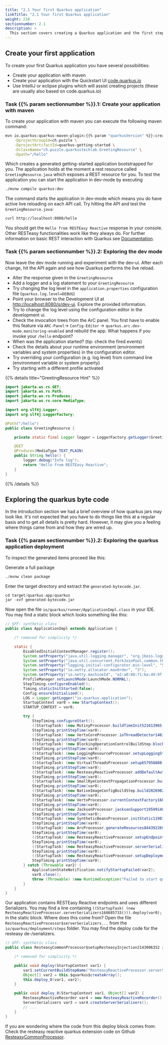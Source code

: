 ```yaml
---
title: "2.1 Your first Quarkus application"
linkTitle: "2.1 Your first Quarkus application"
weight: 210
sectionnumber: 2.1
description: >
  This section covers creating a Quarkus application and the first steps.
---
```


## Create your first application

To create your first Quarkus application you have several possibilities:

* Create your application with maven
* Create your application with the Quickstart UI [code.quarkus.io](https://code.quarkus.io/)
* Use IntelliJ or eclipse plugins which will assist creating projects (these are usually also based on code.quarkus.io)


### Task {{% param sectionnumber %}}.1: Create your application with maven

To create your application with maven you can execute the following maven
command:

```bash
mvn io.quarkus:quarkus-maven-plugin:{{% param "quarkusVersion" %}}:create \
    -DprojectGroupId=ch.puzzle \
    -DprojectArtifactId=quarkus-getting-started \
    -DclassName="ch.puzzle.quarkustechlab.GreetingResource" \
    -Dpath="/hello"
```

Which creates a generated getting-started application bootstrapped for you. The
application holds at the moment a rest resource called `GreetingResource.java`
which exposes a REST resource for you.
To test the application you can start the application in dev-mode by executing

```bash
./mvnw compile quarkus:dev
```

The command starts the application in dev-mode which means you do have active
live reloading on each API call. Try hitting the API and test the
`GreetingResource.java`:

```bash
curl http://localhost:8080/hello
```

You should get the `Hello from RESTEasy Reactive` response in your console. Other RESTeasy functionalities work like they always do.
For further information on basic REST interaction with Quarkus see [Documentation](https://quarkus.io/guides/rest-json).


### Task {{% param sectionnumber %}}.2: Exploring the dev mode

Now leave the dev mode running and experiment with the dev-ui. After each change, hit the API again and see how Quarkus
performs the live reload.

* Alter the response given in the `GreetingResource`
* Add a logger and a log statement to your `GreetingResource`
* Try changing the log level in the `application.properties` configuration file (`quarkus.log.level=DEBUG`)
* Point your browser to the Development UI at [http://localhost:8080/q/dev-ui](http://localhost:8080/q/dev). Explore the
provided information.
* Try to change the log level using the configuration editor in the development ui.
* Check the invocation trees from the ArC panel. You first have to enable this feature via `ARC-Panel`-> `Config-Editor` -> `quarkus.arc.dev-mode.monitoring-enabled` and rebuild the app. What happens if you invoke your `/hello` endpoint?
* When was the application started? (tip: check the fired events)
* Check the details about your runtime environment (environment variables and system properties) in the configuration
editor.
* Try overriding your configuration (e.g. log level) from command line (environment variable or system property)
* Try starting with a different profile activated


{{% details title="GreetingResource Hint" %}}
```java
import jakarta.ws.rs.GET;
import jakarta.ws.rs.Path;
import jakarta.ws.rs.Produces;
import jakarta.ws.rs.core.MediaType;

import org.slf4j.Logger;
import org.slf4j.LoggerFactory;

@Path("/hello")
public class GreetingResource {

    private static final Logger logger = LoggerFactory.getLogger(GreetingResource.class);

    @GET
    @Produces(MediaType.TEXT_PLAIN)
    public String hello() {
        logger.debug("Info log");
        return "Hello from RESTEasy Reactive";
    }
}
```
{{% /details %}}


## Exploring the quarkus byte code

In the introduction section we had a brief overview of how quarkus jars may look like. It's not expected that you have
to do things like this at a regular basis and to get all details is pretty hard. However, it may give you a feeling
where things came from and how they are wired up.


### Task {{% param sectionnumber %}}.2: Exploring the quarkus application deployment

To inspect the generated items proceed like this:

Generate a full package
```s
./mvnw clean package
```

Enter the target directory and extract the `generated-bytecode.jar`.
```s
cd target/quarkus-app/quarkus
jar -xvf generated-bytecode.jar
```

Now open the file `io/quarkus/runner/ApplicationImpl.class` in your IDE. You may find a static block which looks
something like this:

```java
// $FF: synthetic class
public class ApplicationImpl extends Application {

    /* removed for simplicity */

    static {
        DisabledInitialContextManager.register();
        System.setProperty("java.util.logging.manager", "org.jboss.logmanager.LogManager");
        System.setProperty("java.util.concurrent.ForkJoinPool.common.threadFactory", "io.quarkus.bootstrap.forkjoin.QuarkusForkJoinWorkerThreadFactory");
        System.setProperty("logging.initial-configurator.min-level", "500");
        System.setProperty("io.netty.allocator.maxOrder", "3");
        System.setProperty("io.netty.machineId", "a2:a0:88:71:ba:49:9f:1a");
        ProfileManager.setLaunchMode(LaunchMode.NORMAL);
        StepTiming.configureEnabled();
        Timing.staticInitStarted(false);
        Config.ensureInitialized();
        LOG = Logger.getLogger("io.quarkus.application");
        StartupContext var0 = new StartupContext();
        STARTUP_CONTEXT = var0;

        try {
            StepTiming.configureStart();
            ((StartupTask) (new MutinyProcessor.buildTimeInit521613965())).deploy(var0);
            StepTiming.printStepTime(var0);
            ((StartupTask) (new VertxCoreProcessor.ioThreadDetector1463825589())).deploy(var0);
            StepTiming.printStepTime(var0);
            ((StartupTask) (new BlockingOperationControlBuildStep.blockingOP558072755())).deploy(var0);
            StepTiming.printStepTime(var0);
            ((StartupTask) (new LoggingResourceProcessor.setupLoggingStaticInit2062061316())).deploy(var0);
            StepTiming.printStepTime(var0);
            ((StartupTask) (new VirtualThreadsProcessor.setup657958880())).deploy(var0);
            StepTiming.printStepTime(var0);
            ((StartupTask) (new ResteasyReactiveProcessor.addDefaultAuthFailureHandler1457820534())).deploy(var0);
            StepTiming.printStepTime(var0);
            ((StartupTask) (new SmallRyeContextPropagationProcessor.buildStatic677493008())).deploy(var0);
            StepTiming.printStepTime(var0);
            ((StartupTask) (new NativeImageConfigBuildStep.build282698227())).deploy(var0);
            StepTiming.printStepTime(var0);
            ((StartupTask) (new VertxProcessor.currentContextFactory166049300())).deploy(var0);
            StepTiming.printStepTime(var0);
            ((StartupTask) (new JacksonProcessor.jacksonSupport1959914842())).deploy(var0);
            StepTiming.printStepTime(var0);
            ((StartupTask) (new SyntheticBeansProcessor.initStatic1190120725())).deploy(var0);
            StepTiming.printStepTime(var0);
            ((StartupTask) (new ArcProcessor.generateResources844392269())).deploy(var0);
            StepTiming.printStepTime(var0);
            ((StartupTask) (new ResteasyReactiveProcessor.setupEndpoints1082683577())).deploy(var0);
            StepTiming.printStepTime(var0);
            ((StartupTask) (new ResteasyReactiveProcessor.serverSerializers168685733())).deploy(var0);
            StepTiming.printStepTime(var0);
            ((StartupTask) (new ResteasyReactiveProcessor.setupDeployment713137389())).deploy(var0);
            StepTiming.printStepTime(var0);
        } catch (Throwable var2) {
            ApplicationStateNotification.notifyStartupFailed(var2);
            var0.close();
            throw (Throwable) (new RuntimeException("Failed to start quarkus", var2));
        }
    }
}
```

Our application contains RESTEasy Reactive endpoints and uses different Serializers. You may find a line containing `((StartupTask) (new ResteasyReactiveProcessor.serverSerializers168685733())).deploy(var0);` in the static block.
Where does this come from? Open the file `ResteasyReactiveProcessor$serverSerializers...` from the `io/quarkus/deployment/steps` folder. You may find the deploy code for the resteasy de-/serializers.
```java
// $FF: synthetic class
public class ResteasyCommonProcessor$setupResteasyInjection2143006352 implements StartupTask {

    /* removed for simplicity */

    public void deploy(StartupContext var1) {
        var1.setCurrentBuildStepName("ResteasyReactiveProcessor.serverSerializers");
        Object[] var2 = this.$quarkus$createArray();
        this.deploy_0(var1, var2);
    }

    public void deploy_0(StartupContext var1, Object[] var2) {
        ResteasyReactiveRecorder var4 = new ResteasyReactiveRecorder();
        ServerSerialisers var3 = var4.createServerSerialisers();
        // ...
    }
}
```

If you are wondering where the code from this deploy block comes from: Check the resteasy reactive quarkus extension code on Github [ResteasyCommonProcessor](https://github.com/quarkusio/quarkus/blob/b7135d81d36fa9f713ca8aed4b482e08b0ac7f51/extensions/resteasy-reactive/quarkus-resteasy-reactive/deployment/src/main/java/io/quarkus/resteasy/reactive/server/deployment/ResteasyReactiveProcessor.java#L1025C69-L1025C69).

